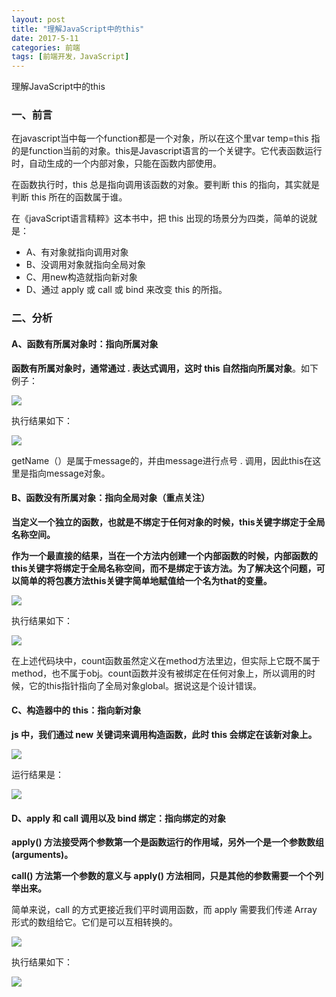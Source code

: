 ```yaml
---
layout: post
title: "理解JavaScript中的this"
date: 2017-5-11
categories: 前端
tags: [前端开发，JavaScript]
---
```


理解JavaScript中的this

<!-- more -->

### 一、前言

在javascript当中每一个function都是一个对象，所以在这个里var temp=this 指的是function当前的对象。this是Javascript语言的一个关键字。它代表函数运行时，自动生成的一个内部对象，只能在函数内部使用。

在函数执行时，this 总是指向调用该函数的对象。要判断 this 的指向，其实就是判断 this 所在的函数属于谁。

在《javaScript语言精粹》这本书中，把 this 出现的场景分为四类，简单的说就是：

+ A、有对象就指向调用对象
+ B、没调用对象就指向全局对象
+ C、用new构造就指向新对象
+ D、通过 apply 或 call 或 bind 来改变 this 的所指。

### 二、分析

#### A、函数有所属对象时：指向所属对象

**函数有所属对象时，通常通过 . 表达式调用，这时 this 自然指向所属对象**。如下例子：

![](http://i2.muimg.com/588926/a479b56211d2eb9c.png)

执行结果如下：

![](http://i4.buimg.com/588926/f801eb6ca998736a.png)

getName（）是属于message的，并由message进行点号 . 调用，因此this在这里是指向message对象。

#### B、函数没有所属对象：指向全局对象（重点关注）

**当定义一个独立的函数，也就是不绑定于任何对象的时候，this关键字绑定于全局名称空间。**

**作为一个最直接的结果，当在一个方法内创建一个内部函数的时候，内部函数的this关键字将绑定于全局名称空间，而不是绑定于该方法。为了解决这个问题，可以简单的将包裹方法this关键字简单地赋值给一个名为that的变量。**

![](http://i2.muimg.com/588926/f41af3700bdf3efe.png)

执行结果如下：

![](http://i1.piimg.com/588926/6c0695434fec7702.png)

在上述代码块中，count函数虽然定义在method方法里边，但实际上它既不属于method，也不属于obj。count函数并没有被绑定在任何对象上，所以调用的时候，它的this指针指向了全局对象global。据说这是个设计错误。


#### C、构造器中的 this：指向新对象

**js 中，我们通过 new 关键词来调用构造函数，此时 this 会绑定在该新对象上。**

![](http://i2.muimg.com/588926/f5405af4e52226a5.png)

运行结果是：

![](http://i2.muimg.com/588926/27467a72ee240c4e.png)


#### D、apply 和 call 调用以及 bind 绑定：指向绑定的对象

**apply() 方法接受两个参数第一个是函数运行的作用域，另外一个是一个参数数组(arguments)。**

**call() 方法第一个参数的意义与 apply() 方法相同，只是其他的参数需要一个个列举出来。**

简单来说，call 的方式更接近我们平时调用函数，而 apply 需要我们传递 Array 形式的数组给它。它们是可以互相转换的。

![](http://i4.buimg.com/588926/b67628b546a27838.png)

执行结果如下：

![](http://i1.piimg.com/588926/3d6746ece6b26718.png)